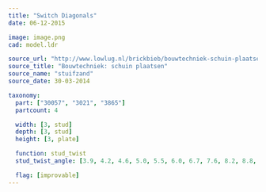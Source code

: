 ```yaml
---
title: "Switch Diagonals"
date: 06-12-2015

image: image.png
cad: model.ldr

source_url: "http://www.lowlug.nl/brickbieb/bouwtechniek-schuin-plaatsen/"
source_title: "Bouwtechniek: schuin plaatsen"
source_name: "stuifzand"
source_date: 30-03-2014

taxonomy:
  part: ["30057", "3021", "3865"]
  partcount: 4

  width: [3, stud]
  depth: [3, stud]
  height: [3, plate]

  function: stud_twist
  stud_twist_angle: [3.9, 4.2, 4.6, 5.0, 5.5, 6.0, 6.7, 7.6, 8.2, 8.8, 9.5, 10.4, 11.4, 12.7, 13.7, 14.3, 14.9, 15.2, 16.3, 17.5, 17.9, 18.9, 20.0, 20.6, 22.6, 24.2, 24.5, 25.1, 26.0, 26.8, 28.1, 29.5, 29.9, 30.5, 31.9, 32.8, 33.4, 33.9, 34.2, 36.9, 39.3, 40.0, 40.4, 41.1, 42.1, 43.6, 44.8]

  flag: [improvable]
---
```

